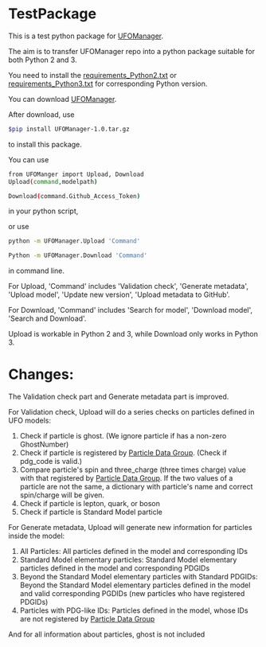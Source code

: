 # TestPackage

This is a test python package for [UFOManager](https://github.com/Neubauer-Group/UFOManager).

The aim is to transfer UFOManager repo into a python package suitable for both Python 2 and 3.

You need to install the [requirements_Python2.txt](https://github.com/ThanosWang/TestPackage/blob/main/requirements_Python2.txt) or [requirements_Python3.txt](https://github.com/ThanosWang/TestPackage/blob/main/requirements_Python3.txt) for corresponding Python version.

You can download [UFOManager](https://github.com/ThanosWang/TestPackage/blob/main/UFOManager-1.0.tar.gz).

After download, use
```bash
$pip install UFOManager-1.0.tar.gz
```
to install this package.

You can use
```bash
from UFOManger import Upload, Download
Upload(command,modelpath)

Download(command.Github_Access_Token)
```
in your python script,

or use
```bash
python -m UFOManager.Upload 'Command'

Python -m UFOManager.Download 'Command'
```
in command line.

For Upload, 'Command' includes 'Validation check', 'Generate metadata', 'Upload model', 'Update new version', 'Upload metadata to GitHub'.

For Download, 'Command' includes 'Search for model', 'Download model', 'Search and Download'.

Upload is workable in Python 2 and 3, while Download only works in Python 3.

# Changes:
The Validation check part and Generate metadata part is improved.

For Validation check, Upload will do a series checks on particles defined in UFO models:
1. Check if particle is ghost. (We ignore particle if has a non-zero GhostNumber)
2. Check if particle is registered by [Particle Data Group](https://pdg.lbl.gov/). (Check if pdg_code is valid.)
3. Compare particle's spin and three_charge (three times charge) value with that registered by [Particle Data Group](https://pdg.lbl.gov/). If the two values of a particle are not the same, a dictionary with particle's name and correct spin/charge will be given.
4. Check if particle is lepton, quark, or boson
5. Check if particle is Standard Model particle

For Generate metadata, Upload will generate new information for particles inside the model:
1. All Particles: All particles defined in the model and corresponding IDs 
2. Standard Model elementary particles: Standard Model elementary particles defined in the model and corresponding PDGIDs
3. Beyond the Standard Model elementary particles with Standard PDGIDs: Beyond the Standard Model elementary particles defined in the model and valid corresponding PGDIDs (new particles who have registered PDGIDs)
4. Particles with PDG-like IDs: Particles defined in the model, whose IDs are not registered by [Particle Data Group](https://pdg.lbl.gov/)

And for all information about particles, ghost is not included
